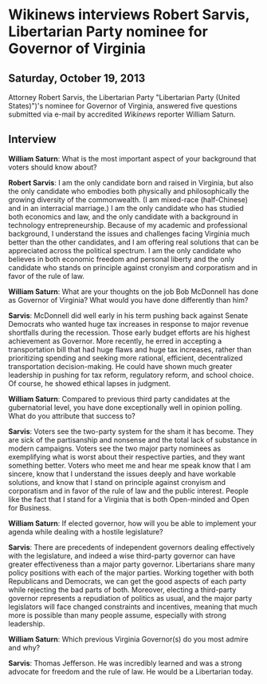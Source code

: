 <h1>Wikinews interviews Robert Sarvis, Libertarian Party nominee for Governor of Virginia </h1>

<h2>Saturday, October 19, 2013 </h2>

Attorney Robert Sarvis, the Libertarian Party "Libertarian Party (United States)")'s nominee for Governor of Virginia, answered five questions submitted via e-mail by accredited _Wikinews_ reporter William Saturn.

Interview
---------

**William Saturn**: What is the most important aspect of your background that voters should know about?

**Robert Sarvis**: I am the only candidate born and raised in Virginia, but also the only candidate who embodies both physically and philosophically the growing diversity of the commonwealth. (I am mixed-race (half-Chinese) and in an interracial marriage.) I am the only candidate who has studied both economics and law, and the only candidate with a background in technology entrepreneurship. Because of my academic and professional background, I understand the issues and challenges facing Virginia much better than the other candidates, and I am offering real solutions that can be appreciated across the political spectrum. I am the only candidate who believes in both economic freedom and personal liberty and the only candidate who stands on principle against cronyism and corporatism and in favor of the rule of law.

**William Saturn**: What are your thoughts on the job Bob McDonnell has done as Governor of Virginia? What would you have done differently than him?

**Sarvis**: McDonnell did well early in his term pushing back against Senate Democrats who wanted huge tax increases in response to major revenue shortfalls during the recession. Those early budget efforts are his highest achievement as Governor. More recently, he erred in accepting a transportation bill that had huge flaws and huge tax increases, rather than prioritizing spending and seeking more rational, efficient, decentralized transportation decision-making. He could have shown much greater leadership in pushing for tax reform, regulatory reform, and school choice. Of course, he showed ethical lapses in judgment.

**William Saturn**: Compared to previous third party candidates at the gubernatorial level, you have done exceptionally well in opinion polling. What do you attribute that success to?

**Sarvis**: Voters see the two-party system for the sham it has become. They are sick of the partisanship and nonsense and the total lack of substance in modern campaigns. Voters see the two major party nominees as exemplifying what is worst about their respective parties, and they want something better. Voters who meet me and hear me speak know that I am sincere, know that I understand the issues deeply and have workable solutions, and know that I stand on principle against cronyism and corporatism and in favor of the rule of law and the public interest. People like the fact that I stand for a Virginia that is both Open-minded and Open for Business.

**William Saturn**: If elected governor, how will you be able to implement your agenda while dealing with a hostile legislature?

**Sarvis**: There are precedents of independent governors dealing effectively with the legislature, and indeed a wise third-party governor can have greater effectiveness than a major party governor. Libertarians share many policy positions with each of the major parties. Working together with both Republicans and Democrats, we can get the good aspects of each party while rejecting the bad parts of both. Moreover, electing a third-party governor represents a repudiation of politics as usual, and the major party legislators will face changed constraints and incentives, meaning that much more is possible than many people assume, especially with strong leadership.

**William Saturn**: Which previous Virginia Governor(s) do you most admire and why?

**Sarvis**: Thomas Jefferson. He was incredibly learned and was a strong advocate for freedom and the rule of law. He would be a Libertarian today.
